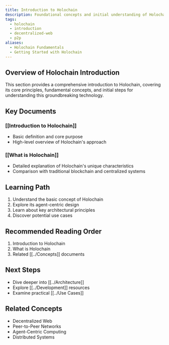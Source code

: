```yaml
---
title: Introduction to Holochain
description: Foundational concepts and initial understanding of Holochain's revolutionary approach to distributed computing
tags:
  - holochain
  - introduction
  - decentralized-web
  - p2p
aliases:
  - Holochain Fundamentals
  - Getting Started with Holochain
---
```


## Overview of Holochain Introduction

This section provides a comprehensive introduction to Holochain, covering its core principles, fundamental concepts, and initial steps for understanding this groundbreaking technology.

## Key Documents

### [[Introduction to Holochain]]

- Basic definition and core purpose
- High-level overview of Holochain's approach

### [[What is Holochain]]

- Detailed explanation of Holochain's unique characteristics
- Comparison with traditional blockchain and centralized systems

## Learning Path

1. Understand the basic concept of Holochain
2. Explore its agent-centric design
3. Learn about key architectural principles
4. Discover potential use cases

## Recommended Reading Order

1. Introduction to Holochain
2. What is Holochain
3. Related [[../Concepts]] documents

## Next Steps

- Dive deeper into [[../Architecture]]
- Explore [[../Development]] resources
- Examine practical [[../Use Cases]]

## Related Concepts

- Decentralized Web
- Peer-to-Peer Networks
- Agent-Centric Computing
- Distributed Systems
